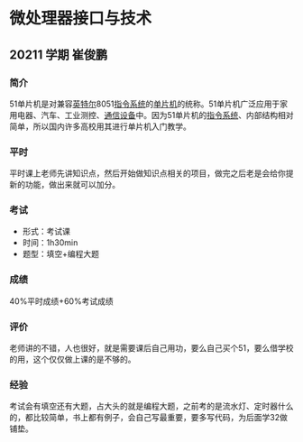 # 微处理器接口与技术


## 20211 学期 崔俊鹏


### 简介

51单片机是对兼容[英特尔](https://baike.baidu.com/item/英特尔/305730?fromModule=lemma_inlink)8051[指令系统](https://baike.baidu.com/item/指令系统/3220297?fromModule=lemma_inlink)的[单片机](https://baike.baidu.com/item/单片机/102396?fromModule=lemma_inlink)的统称。51单片机广泛应用于家用电器、汽车、工业测控、[通信设备](https://baike.baidu.com/item/通信设备/10476282?fromModule=lemma_inlink)中。因为51单片机的[指令系统](https://baike.baidu.com/item/指令系统/3220297?fromModule=lemma_inlink)、内部结构相对简单，所以国内许多高校用其进行单片机入门教学。

### 平时

平时课上老师先讲知识点，然后开始做知识点相关的项目，做完之后老是会给你提新的功能，做出来就可以加分。

### 考试

- 形式：考试课
- 时间：1h30min
- 题型：填空+编程大题

### 成绩

40%平时成绩+60%考试成绩

### 评价

老师讲的不错，人也很好，就是需要课后自己用功，要么自己买个51，要么借学校的用，这个仅仅做上课的是不够的。

### 经验

考试会有填空还有大题，占大头的就是编程大题，之前考的是流水灯、定时器什么的，都比较简单，书上都有例子，会自己写最重要，要多写代码，为后面学32做铺垫。